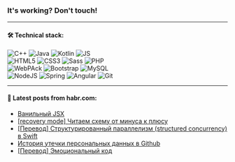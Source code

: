 ### It's working? Don't touch!

---

#### 🛠️ Technical stack:

![C++](https://img.shields.io/badge/C++-informational?logo=c%2B%2B&style=flat&logoColor=white&color=9C033A)
![Java](https://img.shields.io/badge/Java-informational?logo=java&style=flat&logoColor=white&color=007396)
![Kotlin](https://img.shields.io/badge/Kotlin-informational?logo=Kotlin&style=flat&logoColor=white&color=0095D5)
![JS](https://img.shields.io/badge/JS-informational?logo=javaScript&style=flat&logoColor=black&color=F7Df1E) <br>
![HTML5](https://img.shields.io/badge/HTML5-informational?logo=html5&style=flat&logoColor=white&color=E34F26)
![CSS3](https://img.shields.io/badge/CSS3-informational?logo=css3&style=flat&logoColor=white&color=157286)
![Sass](https://img.shields.io/badge/Saas-informational?logo=sass&style=flat&logoColor=white&color=hotpink)
![PHP](https://img.shields.io/badge/PHP-informational?logo=php&style=flat&logoColor=white&color=777BB4) <br>
![WebPAck](https://img.shields.io/badge/WebPack-informational?logo=webPack&style=flat&logoColor=white&color=FF6F00)
![Bootstrap](https://img.shields.io/badge/Bootstrap-informational?logo=Bootstrap&style=flat&logoColor=white&color=7952B3)
![MySQL](https://img.shields.io/badge/MySQL-informational?logo=MySQL&style=flat&logoColor=white&color=00f) <br>
![NodeJS](https://img.shields.io/badge/NodeJS-informational?logo=node.js&style=flat&logoColor=white&color=43853D)
![Spring](https://img.shields.io/badge/Spring-informational?logo=Spring&style=flat&logoColor=white&color=0A9EDC)
![Angular](https://img.shields.io/badge/Vue-informational?logo=vue.js&style=flat&logoColor=white&color=red)
![Git](https://img.shields.io/badge/Git-informational?logo=git&style=flat&logoColor=white&color=darkorange)

___

#### 💬 Latest posts from habr.com:

<!-- BLOG-POST-LIST:START -->
- [Ванильный JSX](https://habr.com/ru/post/659483/?utm_source=habrahabr&utm_medium=rss&utm_campaign=659483)
- [[recovery mode] Читаем схему от минуса к плюсу](https://habr.com/ru/post/659525/?utm_source=habrahabr&utm_medium=rss&utm_campaign=659525)
- [[Перевод] Структурированный параллелизм &lpar;structured concurrency&rpar; в Swift](https://habr.com/ru/post/659521/?utm_source=habrahabr&utm_medium=rss&utm_campaign=659521)
- [История утечки персональных данных в Github](https://habr.com/ru/post/659489/?utm_source=habrahabr&utm_medium=rss&utm_campaign=659489)
- [[Перевод] Эмоциональный код](https://habr.com/ru/post/659451/?utm_source=habrahabr&utm_medium=rss&utm_campaign=659451)
<!-- BLOG-POST-LIST:END -->
